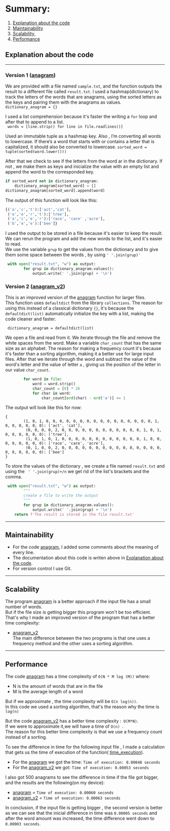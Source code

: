 # Summary:
1. [Explanation about the code](#explanation-about-the-code)
2. [Maintainability](#maintainability)
3. [Scalability,](#scalability)
4. [Performance](#performance)


## Explanation about the code

---
### Version 1 ([anagram](https://github.com/glemiu6/Anagram/blob/master/Code/anagram.py))
We are provided with a file named `sample.txt`, and the function outputs the result to a different file called `result.txt`.
I used a hashmap(dictionary) to track the letters of the words that are anagrams, using the sorted letters as the keys and pairing them with the anagrams as values.  
`dictionary_anagram = {}`

I used a list comprehension because it's faster the writing a `for` loop and after that to append to a list.    
` words = [line.strip() for line in file.readlines()]`

Used an immutable tuple as a hashmap key. Also , I’m converting all words to lowercase. If there’s a word that starts with or contains a letter that is capitalized, it should also be converted to lowercase. 
`sorted_word = tuple(sorted(word.lower()))`

After that we check to see if the letters from the word ar in the dictionary. If not , we make them as keys and inicialize the value with an empty list and append the word to the corresponded key.
```python
if sorted_word not in dictionary_anagram:
    dictionary_anagram[sorted_word] = []
dictionary_anagram[sorted_word].append(word)
```
The output of this function will look like this:

```python
{('a','c','t'):['act','cat'],
 ('e','e','r','t'):['tree'],
 ('a','c','e','r'):['race', 'care' ,'acre'],
 ('b','e','e'):['bee']}
```

I used the output to be stored in a file because it's easier to keep the result. We can rerun the program and add the new words to the list, and it's easier to read.  
We use the variable `grup` to get the values from the dictionary and to give them some space between the words , by using `' '.join(grup)'` 
```python
 with open("result.txt", "w") as output:
        for grup in dictionary_anagram.values():
            output.write(' '.join(grup) + '\n')
```
### Version 2 ([anagram_v2](https://github.com/glemiu6/Anagram/blob/master/Code/anagram_v2.py))

This is an improved version of the [anagram](https://github.com/glemiu6/Anagram/blob/master/Code/anagram.py) function for larger files.  
This function uses `defaultdict` from the library `collections`. The reason for using this instead of a classical dictionary `{}`, it's because the `defaultdict(list)` automatically initialize the key with a list, making the code cleaner and faster.
```
 dictionary_anagram = defaultdict(list)
```
We open a file and read from it. We iterate through the file and remove the white spaces from the word.
Make a variable `char_count` that has the same size as an alphabet. The reason for making a frequency count it's because it's faster than a sorting algorithm, making it a better use for large input files.
After that we iterate through the word and subtract the value of the word's letter and the value of letter `a` , giving us the position of the letter in our value `char_count`.
```python
        for word in file:
            word = word.strip()
            char_count = [0] * 26
            for char in word:
                char_count[ord(char) - ord('a')] += 1
```
The output will look like this for now:
```
{
        (1, 0, 1, 0, 0, 0, 0, 0, 0, 0, 0, 0, 0, 0, 0, 0, 0, 0, 0, 1, 0, 0, 0, 0, 0, 0): ['act', 'cat'],
         (0, 0, 0, 0, 2, 0, 0, 0, 0, 0, 0, 0, 0, 0, 0, 0, 0, 1, 0, 1, 0, 0, 0, 0, 0, 0): ['tree'], 
         (1, 0, 1, 0, 1, 0, 0, 0, 0, 0, 0, 0, 0, 0, 0, 0, 0, 1, 0, 0, 0, 0, 0, 0, 0, 0): ['race', 'care', 'acre'], 
         (0, 1, 0, 0, 2, 0, 0, 0, 0, 0, 0, 0, 0, 0, 0, 0, 0, 0, 0, 0, 0, 0, 0, 0, 0, 0): ['bee']
}
```

To store the values of the dictionary , we create a file named `result.txt` and using the ` ' '.join(grup)+/n` we get rid of the list's brackets and the comma.
```python
 with open("result.txt", "w") as output:
        """
        create a file to write the output
        """
        for grup in dictionary_anagram.values():
            output.write(' '.join(grup) + '\n')
    return f'The result is stored in the file result.txt'
```


--- 

## Maintainability

- For the code [anagram](https://github.com/glemiu6/Anagram/blob/master/Code/anagram.py), I added some comments about the meaning of every line.  
- The documentation about this code is writen above in [Explanation about the code](#Explanation-about-the-code).  
- For version control I use Git.

---

## Scalability
The program [anagram](https://github.com/glemiu6/Anagram/blob/master/Code/anagram.py) is a better approach if the input file has a small number of words.  
But if the file size is getting bigger this program won't be too efficient.  
That's why I made an improved version of the program that has a better time complexity:
- [anagram_v2](https://github.com/glemiu6/Anagram/blob/master/Code/anagram_v2.py)  
The main difference between the two programs is that one uses a frequency method and the other uses a sorting algorithm. 






---
## Performance
The code [anagram](https://github.com/glemiu6/Anagram/blob/master/Code/anagram.py) has a time complexity of `O(N * M log (M))` where:  

- N is the amount of words that are in the file
- M  is the average length of a word

 But if we approximate , the time complexity will be `O(n log(n))`.  
 In this code we used a sorting algorithm, that's the reason why the time is `log(n)`

But the code [anagram_v2](https://github.com/glemiu6/Anagram/blob/master/Code/anagram_v2.py) has a better time complexity :` O(M*N)`.  
If we were to approximate it,we will have a time of `O(n) `.  
The reason for this better time complexity is that we use a frequency count instead of a sorting.   

To see the difference in time for the following input file , I made a calculation that gets us the time of execution of the function( [time_execution](https://github.com/glemiu6/Anagram/blob/master/Code/time_calculation.py)).  
- For the [anagram](https://github.com/glemiu6/Anagram/blob/master/Code/anagram.py) we got the time:
`Time of execution: 0.00048 seconds`
- For the [anagram_v2](https://github.com/glemiu6/Anagram/blob/master/Code/anagram_v2.py) we got: 
`Time of execution: 0.00053 seconds`

I also got 500 anagrams to see the difference in time if the file got bigger, and the results are the following(on my device):
- [anagram](https://github.com/glemiu6/Anagram/blob/master/Code/anagram.py) = `Time of execution: 0.00060 seconds`
- [anagram_v2](https://github.com/glemiu6/Anagram/blob/master/Code/anagram_v2.py) = `Time of execution: 0.00063 seconds`  


In conclusion, if the input file is getting bigger , the second version is better as we can see that the inicial difference in time was `0.00005 seconds` and after the word amount was increased, the time difference went down to `0.00003 seconds`.